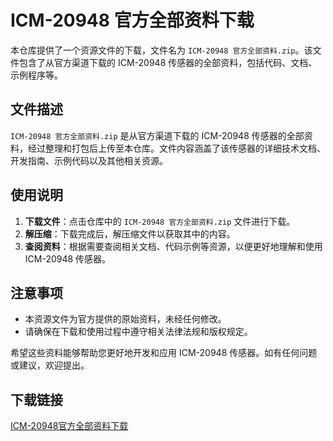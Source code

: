 # ICM-20948 官方全部资料下载

本仓库提供了一个资源文件的下载，文件名为 `ICM-20948 官方全部资料.zip`。该文件包含了从官方渠道下载的 ICM-20948 传感器的全部资料，包括代码、文档、示例程序等。

## 文件描述

`ICM-20948 官方全部资料.zip` 是从官方渠道下载的 ICM-20948 传感器的全部资料，经过整理和打包后上传至本仓库。文件内容涵盖了该传感器的详细技术文档、开发指南、示例代码以及其他相关资源。

## 使用说明

1. **下载文件**：点击仓库中的 `ICM-20948 官方全部资料.zip` 文件进行下载。
2. **解压缩**：下载完成后，解压缩文件以获取其中的内容。
3. **查阅资料**：根据需要查阅相关文档、代码示例等资源，以便更好地理解和使用 ICM-20948 传感器。

## 注意事项

- 本资源文件为官方提供的原始资料，未经任何修改。
- 请确保在下载和使用过程中遵守相关法律法规和版权规定。

希望这些资料能够帮助您更好地开发和应用 ICM-20948 传感器。如有任何问题或建议，欢迎提出。

## 下载链接

[ICM-20948官方全部资料下载](https://pan.quark.cn/s/73ee862744f9)